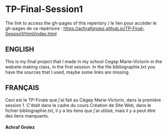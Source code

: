 # TP-Final-Session1
The link to access the gh-pages of this repertory / le lien pour accéder le gh-pages de ce répértoire :
<a href="https://achrafgroiez.github.io/TP-Final-Session1/html/index.html" target="blank">https://achrafgroiez.github.io/TP-Final-Session1/html/index.html</a>

## ENGLISH
This is my final project that I made in my school Cegep Marie-Victorin in the website making class, in the first session. In the file bibliographie.txt you have the sources that I used, maybe some links are missing.

## FRANÇAIS
Ceci est le TP-Finale que j'ai fait au Cégep Marie-Victorin, dans la première session 1. C'était dans le cadre du cours Création de Site Web, dans le fichier bibliographie.txt, il y a les liens que j'ai utilisé, mais il y a peut être des liens manquants.

#### Achraf Groiez
